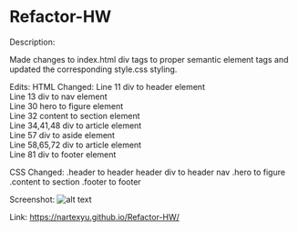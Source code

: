 # Refactor-HW

Description: 

Made changes to index.html div tags to proper semantic element tags and updated the corresponding style.css styling. 

Edits: 
HTML 
    Changed:
    Line 11 div to header element  
    Line 13 div to nav element   
    Line 30 hero to figure element   
    Line 32 content to section element   
    Line 34,41,48 div to article element   
    Line 57 div to aside element   
    Line 58,65,72 div to article element   
    Line 81 div to footer element   

CSS
    Changed:
    .header to header
    header div to header nav
    .hero to figure
    .content to section
    .footer to footer

Screenshot: 
![alt text](https://github.com/nartexyu/Refactor-HW/blob/main/refactor.jpg?raw=true)

Link:
https://nartexyu.github.io/Refactor-HW/
